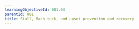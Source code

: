 ```yaml
---
learningObjectiveId: 081.03
parentId: 081
title: Stall, Mach tuck, and upset prevention and recovery
---
```



